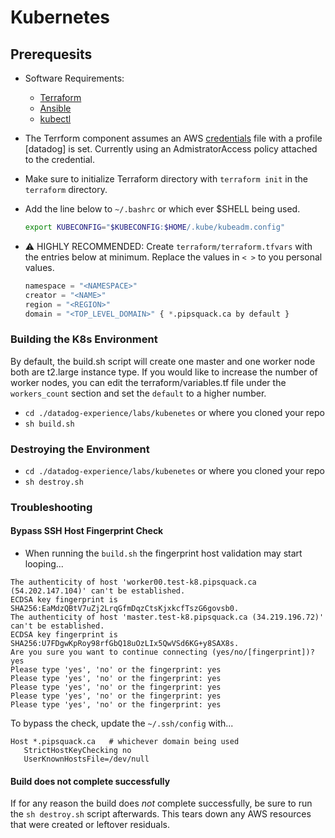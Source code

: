 # Kubernetes

## Prerequesits

- Software Requirements:
  - [Terraform](https://learn.hashicorp.com/tutorials/terraform/install-cli)
  - [Ansible](https://docs.ansible.com/ansible/latest/installation_guide/intro_installation.html)
  - [kubectl](https://kubernetes.io/docs/reference/kubectl/overview/)
- The Terrform component assumes an AWS [credentials](https://docs.aws.amazon.com/cli/latest/userguide/cli-configure-files.html) file with a profile [datadog] is set.  Currently using an AdmistratorAccess policy attached to the credential.
- Make sure to initialize Terraform directory with `terraform init` in the `terraform` directory.
- Add the line below to `~/.bashrc` or which ever $SHELL being used.

  ```bash
  export KUBECONFIG="$KUBECONFIG:$HOME/.kube/kubeadm.config"
  ```

- :warning: HIGHLY RECOMMENDED: Create `terraform/terraform.tfvars` with the entries below at minimum. Replace the values in `< >` to you personal values.

  ```terraform
  namespace = "<NAMESPACE>"
  creator = "<NAME>"
  region = "<REGION>"
  domain = "<TOP_LEVEL_DOMAIN>" { *.pipsquack.ca by default }
  ```
### Building the K8s Environment
By default, the build.sh script will create one master and one worker node both are t2.large instance type.  If you would like to increase the number of worker nodes, you can edit the terraform/variables.tf file under the `workers_count` section and set the `default` to a higher number.

- `cd ./datadog-experience/labs/kubenetes` or where you cloned your repo
- `sh build.sh`
### Destroying the Environment

- `cd ./datadog-experience/labs/kubenetes` or where you cloned your repo
- `sh destroy.sh`

### Troubleshooting
#### Bypass SSH Host Fingerprint Check
- When running the `build.sh` the fingerprint host validation may start looping...
```
The authenticity of host 'worker00.test-k8.pipsquack.ca (54.202.147.104)' can't be established.
ECDSA key fingerprint is SHA256:EaMdzQBtV7uZj2LrqGfmDqzCtsKjxkcfTszG6govsb0.
The authenticity of host 'master.test-k8.pipsquack.ca (34.219.196.72)' can't be established.
ECDSA key fingerprint is SHA256:U7FDgwKpRoy98rfGbQ18uOzLIx5QwVSd6KG+y8SAX8s.
Are you sure you want to continue connecting (yes/no/[fingerprint])? yes
Please type 'yes', 'no' or the fingerprint: yes
Please type 'yes', 'no' or the fingerprint: yes
Please type 'yes', 'no' or the fingerprint: yes
Please type 'yes', 'no' or the fingerprint: yes
Please type 'yes', 'no' or the fingerprint: yes

```
To bypass the check, update the `~/.ssh/config` with...

```
Host *.pipsquack.ca   # whichever domain being used
   StrictHostKeyChecking no
   UserKnownHostsFile=/dev/null
```
#### Build does not complete successfully
If for any reason the build does *not* complete successfully, be sure to run the `sh destroy.sh` script afterwards.  This tears down any AWS resources that were created or leftover residuals.
  
